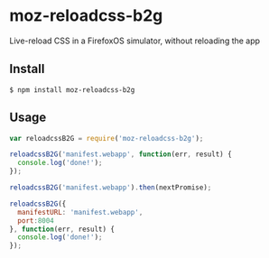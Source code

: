 # moz-reloadcss-b2g

Live-reload CSS in a FirefoxOS simulator, without reloading the app

## Install

```
$ npm install moz-reloadcss-b2g
```

## Usage

```javascript
var reloadcssB2G = require('moz-reloadcss-b2g');

reloadcssB2G('manifest.webapp', function(err, result) {
  console.log('done!');
});

reloadcssB2G('manifest.webapp').then(nextPromise);

reloadcssB2G({
  manifestURL: 'manifest.webapp',
  port:8004
}, function(err, result) {
  console.log('done!');
});

```
